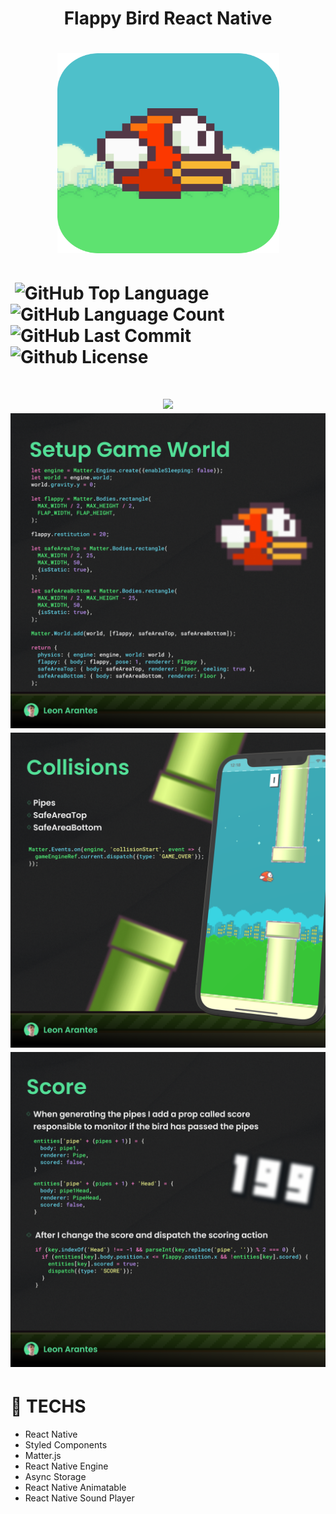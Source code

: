 <h1 align="center"><strong>Flappy Bird React Native</strong></h1>
<h1 align="center">
    <img src="./src/assets/readme/logomaker.png" alt="Logomaker Flappy Bird"  width="355" height="320">
</h1>
<h1>
<img src="https://ik.imagekit.io/LeonArantes/gif-keys_NsD3YHm57.gif" alt="">
 <img alt="GitHub Top Language" src="https://img.shields.io/github/languages/top/LeonArantes/flappy-bird-react-native" />
    <img alt="GitHub Language Count" src="https://img.shields.io/github/languages/count/LeonArantes/flappy-bird-react-native" />
    <img alt="" src="https://img.shields.io/github/repo-size/LeonArantes/flappy-bird-react-native" />
    <img alt="GitHub Last Commit" src="https://img.shields.io/github/last-commit/LeonArantes/flappy-bird-react-native" />
    <img alt="Github License" src="https://img.shields.io/github/license/LeonArantes/flappy-bird-react-native" />
</h1>

<h1  align="center">
<img src="./src/assets/readme/Sequence1.gif">
<img src="./src/assets/readme/1.png" alt="Setup Game Flappy Bird">
<img src="./src/assets/readme/2.png" alt="Colisions Flappy Bird">
<img src="./src/assets/readme/3.png" alt="Colisions Flappy Bird">
</h1>
  
  
# 🔧 TECHS

- React Native
- Styled Components
- Matter.js
- React Native Engine
- Async Storage
- React Native Animatable
- React Native Sound Player
